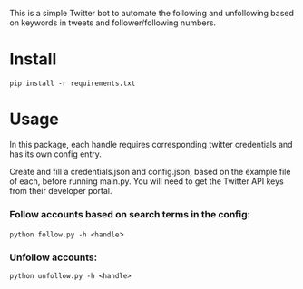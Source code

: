 This is a simple Twitter bot to automate the following and unfollowing based on keywords in tweets and follower/following numbers.

# Install

`pip install -r requirements.txt`


# Usage

In this package, each handle requires corresponding twitter  credentials and has its own config entry. 

Create and fill a credentials.json and config.json, based on the example file of each, before running main.py. You will need to get the Twitter API keys from their developer portal.


### Follow accounts based on search terms in the config:
`python follow.py -h <handle`>


### Unfollow accounts:
`python unfollow.py -h <handle>`